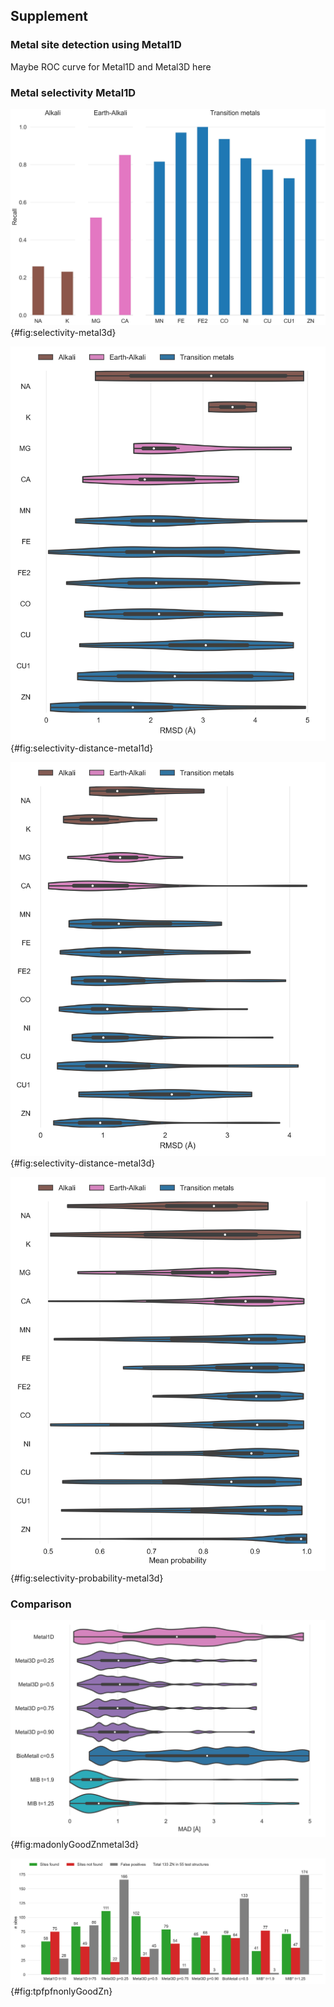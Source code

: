 ## Supplement

### Metal site detection using Metal1D

Maybe ROC curve for Metal1D and Metal3D here


### Metal selectivity Metal1D

![Recall for zinc testset and a 25 randomly drawn structures for other transition, alkali and earth-alkali metals for Metal3D](images/metal3d_metal_selectivity.jpg){#fig:selectivity-metal3d}

![Distance distribution Metal1D](images/selectivity_metal1D_distances_violin.jpg){#fig:selectivity-distance-metal1d}

![Distance distribution Metal3D](images/distances_violin.jpg){#fig:selectivity-distance-metal3d}

![Probability distribution](images/probability_violin.jpg){#fig:selectivity-probability-metal3d}

### Comparison 

![MAD only 2 residue coordinated zincs](images/mad_violin.jpg){#fig:madonlyGoodZnmetal3d}

![Only 2 residue coordinated zincs](images/metal3d_biometall_comparison_goodZNonly.jpg){#fig:tpfpfnonlyGoodZn}